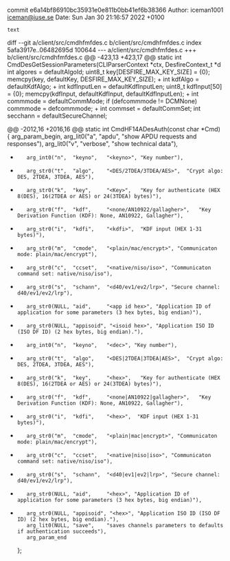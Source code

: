 commit e6a14bf86910bc35931e0e811b0bb41ef6b38366
Author: iceman1001 <iceman@iuse.se>
Date:   Sun Jan 30 21:16:57 2022 +0100

    text

diff --git a/client/src/cmdhfmfdes.c b/client/src/cmdhfmfdes.c
index 5afa3917e..06482695d 100644
--- a/client/src/cmdhfmfdes.c
+++ b/client/src/cmdhfmfdes.c
@@ -423,13 +423,17 @@ static int CmdDesGetSessionParameters(CLIParserContext *ctx, DesfireContext_t *d
     int algores = defaultAlgoId;
     uint8_t key[DESFIRE_MAX_KEY_SIZE] = {0};
     memcpy(key, defaultKey, DESFIRE_MAX_KEY_SIZE);
+
     int kdfAlgo = defaultKdfAlgo;
+
     int kdfInputLen = defaultKdfInputLen;
     uint8_t kdfInput[50] = {0};
     memcpy(kdfInput, defaultKdfInput, defaultKdfInputLen);
+
     int commmode = defaultCommMode;
     if (defcommmode != DCMNone)
         commmode = defcommmode;
+
     int commset = defaultCommSet;
     int secchann = defaultSecureChannel;
 
@@ -2012,16 +2016,16 @@ static int CmdHF14ADesAuth(const char *Cmd) {
         arg_param_begin,
         arg_lit0("a",  "apdu",    "show APDU requests and responses"),
         arg_lit0("v",  "verbose", "show technical data"),
-        arg_int0("n",  "keyno",   "<keyno>", "Key number"),
-        arg_str0("t",  "algo",    "<DES/2TDEA/3TDEA/AES>",  "Crypt algo: DES, 2TDEA, 3TDEA, AES"),
-        arg_str0("k",  "key",     "<Key>",   "Key for authenticate (HEX 8(DES), 16(2TDEA or AES) or 24(3TDEA) bytes)"),
-        arg_str0("f",  "kdf",     "<none/AN10922/gallagher>",   "Key Derivation Function (KDF): None, AN10922, Gallagher"),
-        arg_str0("i",  "kdfi",    "<kdfi>",  "KDF input (HEX 1-31 bytes)"),
-        arg_str0("m",  "cmode",   "<plain/mac/encrypt>", "Communicaton mode: plain/mac/encrypt"),
-        arg_str0("c",  "ccset",   "<native/niso/iso>", "Communicaton command set: native/niso/iso"),
-        arg_str0("s",  "schann",  "<d40/ev1/ev2/lrp>", "Secure channel: d40/ev1/ev2/lrp"),
-        arg_str0(NULL, "aid",     "<app id hex>", "Application ID of application for some parameters (3 hex bytes, big endian)"),
-        arg_str0(NULL, "appisoid", "<isoid hex>", "Application ISO ID (ISO DF ID) (2 hex bytes, big endian)."),
+        arg_int0("n",  "keyno",   "<dec>", "Key number"),
+        arg_str0("t",  "algo",    "<DES|2TDEA|3TDEA|AES>",  "Crypt algo: DES, 2TDEA, 3TDEA, AES"),
+        arg_str0("k",  "key",     "<hex>",   "Key for authenticate (HEX 8(DES), 16(2TDEA or AES) or 24(3TDEA) bytes)"),
+        arg_str0("f",  "kdf",     "<none|AN10922|gallagher>",   "Key Derivation Function (KDF): None, AN10922, Gallagher"),
+        arg_str0("i",  "kdfi",    "<hex>",  "KDF input (HEX 1-31 bytes)"),
+        arg_str0("m",  "cmode",   "<plain|mac|encrypt>", "Communicaton mode: plain/mac/encrypt"),
+        arg_str0("c",  "ccset",   "<native|niso|iso>", "Communicaton command set: native/niso/iso"),
+        arg_str0("s",  "schann",  "<d40|ev1|ev2|lrp>", "Secure channel: d40/ev1/ev2/lrp"),
+        arg_str0(NULL, "aid",     "<hex>", "Application ID of application for some parameters (3 hex bytes, big endian)"),
+        arg_str0(NULL, "appisoid", "<hex>", "Application ISO ID (ISO DF ID) (2 hex bytes, big endian)."),
         arg_lit0(NULL, "save",    "saves channels parameters to defaults if authentication succeeds"),
         arg_param_end
     };
